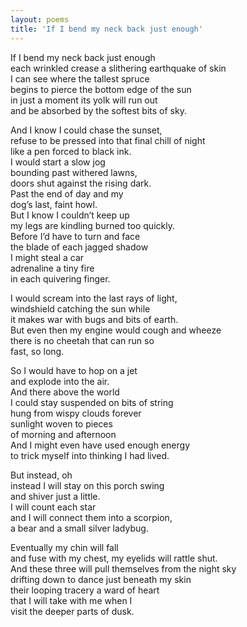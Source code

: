 ```yaml
---
layout: poems
title: 'If I bend my neck back just enough'
---
```


If I bend my neck back just enough\
<in></in>each wrinkled crease a slithering earthquake of skin\
I can see where the tallest spruce\
begins to pierce the bottom edge of the sun\
<in></in>in just a moment its yolk will run out\
<in></in>and be absorbed by the softest bits of sky.

And I know I could chase the sunset,\
refuse to be pressed into that final chill of night\
<in></in>like a pen forced to black ink.\
I would start a slow jog\
bounding past withered lawns,\
doors shut against the rising dark.\
Past the end of day and my\
dog’s last, faint howl.\
But I know I couldn’t keep up\
<in></in>my legs are kindling burned too quickly.\
Before I’d have to turn and face\
the blade of each jagged shadow\
I might steal a car\
<in></in>adrenaline a tiny fire\
<in></in>in each quivering finger.

I would scream into the last rays of light,\
windshield catching the sun while\
it makes war with bugs and bits of earth.\
But even then my engine would cough and wheeze\
<in></in>there is no cheetah that can run so\
<in></in>fast, so long.

So I would have to hop on a jet\
and explode into the air.\
And there above the world\
I could stay suspended on bits of string\
hung from wispy clouds forever\
<in></in>sunlight woven to pieces\
<in></in>of morning and afternoon\
And I might even have used enough energy\
to trick myself into thinking I had lived.

But instead, oh\
instead I will stay on this porch swing\
and shiver just a little.\
I will count each star\
and I will connect them into a scorpion,\
a bear and a small silver ladybug.

Eventually my chin will fall\
and fuse with my chest, my eyelids will rattle shut.\
And these three will pull themselves from the night sky\
drifting down to dance just beneath my skin\
<in></in>their looping tracery a ward of heart\
<in></in>that I will take with me when I\
<in></in>visit the deeper parts of dusk.
